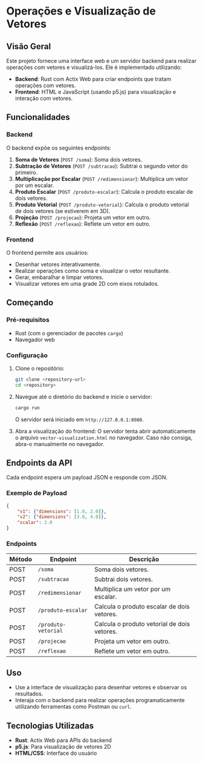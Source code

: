 # Operações e Visualização de Vetores

## Visão Geral

Este projeto fornece uma interface web e um servidor backend para realizar operações com vetores e visualizá-los. Ele é implementado utilizando:

- **Backend**: Rust com Actix Web para criar endpoints que tratam operações com vetores.
- **Frontend**: HTML e JavaScript (usando p5.js) para visualização e interação com vetores.

## Funcionalidades

### Backend

O backend expõe os seguintes endpoints:

1. **Soma de Vetores** (`POST /soma`): Soma dois vetores.
2. **Subtração de Vetores** (`POST /subtracao`): Subtrai o segundo vetor do primeiro.
3. **Multiplicação por Escalar** (`POST /redimensionar`): Multiplica um vetor por um escalar.
4. **Produto Escalar** (`POST /produto-escalar`): Calcula o produto escalar de dois vetores.
5. **Produto Vetorial** (`POST /produto-vetorial`): Calcula o produto vetorial de dois vetores (se estiverem em 3D).
6. **Projeção** (`POST /projecao`): Projeta um vetor em outro.
7. **Reflexão** (`POST /reflexao`): Reflete um vetor em outro.

### Frontend

O frontend permite aos usuários:

- Desenhar vetores interativamente.
- Realizar operações como soma e visualizar o vetor resultante.
- Gerar, embaralhar e limpar vetores.
- Visualizar vetores em uma grade 2D com eixos rotulados.

## Começando

### Pré-requisitos

- Rust (com o gerenciador de pacotes `cargo`)
- Navegador web&#x20;

### Configuração

1. Clone o repositório:

   ```bash
   git clone <repository-url>
   cd <repository>
   ```

2. Navegue até o diretório do backend e inicie o servidor:

   ```bash
   cargo run
   ```

   O servidor será iniciado em `http://127.0.0.1:8080`.

3. Abra a visualização do frontend:
   O servidor tenta abrir automaticamente o arquivo `vector-visualization.html` no navegador. Caso não consiga, abra-o manualmente no navegador.

## Endpoints da API

Cada endpoint espera um payload JSON e responde com JSON.

### Exemplo de Payload

```json
{
    "v1": {"dimensions": [1.0, 2.0]},
    "v2": {"dimensions": [3.0, 4.0]},
    "scalar": 2.0
}
```

### Endpoints

| Método | Endpoint            | Descrição                                   |
| ------ | ------------------- | ------------------------------------------- |
| POST   | `/soma`             | Soma dois vetores.                          |
| POST   | `/subtracao`        | Subtrai dois vetores.                       |
| POST   | `/redimensionar`    | Multiplica um vetor por um escalar.         |
| POST   | `/produto-escalar`  | Calcula o produto escalar de dois vetores.  |
| POST   | `/produto-vetorial` | Calcula o produto vetorial de dois vetores. |
| POST   | `/projecao`         | Projeta um vetor em outro.                  |
| POST   | `/reflexao`         | Reflete um vetor em outro.                  |

## Uso

- Use a interface de visualização para desenhar vetores e observar os resultados.
- Interaja com o backend para realizar operações programaticamente utilizando ferramentas como Postman ou `curl`.

## Tecnologias Utilizadas

- **Rust**: Actix Web para APIs do backend
- **p5.js**: Para visualização de vetores 2D
- **HTML/CSS**: Interface do usuário

